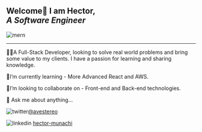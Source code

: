 ## Welcome👋 I am Hector,<br><em>A Software Engineer</em>



![mern](https://user-images.githubusercontent.com/58500221/87241978-6b838380-c420-11ea-8ef3-34cc16d8cd5f.png)


___
👨‍💻A Full-Stack Developer, looking to solve real world problems and bring some value to my clients. I have a passion for learning and sharing knowledge.

🧐I’m currently learning - More Advanced React and AWS.

🤝I’m looking to collaborate on - Front-end and Back-end technologies.

💬 Ask me about anything...

![twitter](https://user-images.githubusercontent.com/58500221/87242399-39742080-c424-11ea-88ca-94ad1498456d.png)[@avestereo](https://www.twitter.com/avestereo)<br>

![linkedin](https://user-images.githubusercontent.com/58500221/88550585-b81eaf80-d019-11ea-9ce1-56f17f13bb2b.png)
[hector-munachi](https://www.linkedin.com/in/hector-munachi-852341181)




